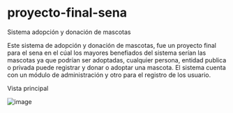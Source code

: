 # proyecto-final-sena
Sistema adopción y donación de mascotas

Este sistema de adopción y donación de mascotas, fue un proyecto final para el sena en el cúal los mayores benefiados del sistema serían las mascotas ya que podrían ser
adoptadas, cualquier persona, entidad publica o privada puede registrar y donar o adoptar una mascota.
El sistema cuenta con un módulo de administración y otro para el registro de los usuario.


Vista principal

![image](https://user-images.githubusercontent.com/71839946/187003274-3176b381-ef87-499c-b779-db2546f93a27.png)
